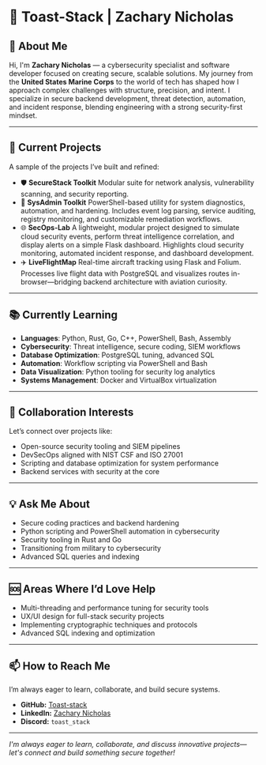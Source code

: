 # 🍞 Toast-Stack | Zachary Nicholas

## 👋 About Me

Hi, I'm **Zachary Nicholas** — a cybersecurity specialist and software developer focused on creating secure, scalable solutions. My journey from the **United States Marine Corps** to the world of tech has shaped how I approach complex challenges with structure, precision, and intent. I specialize in secure backend development, threat detection, automation, and incident response, blending engineering with a strong security-first mindset.


---

## 🔭 Current Projects

A sample of the projects I’ve built and refined:
- 🛡️ **SecureStack Toolkit**
Modular suite for network analysis, vulnerability scanning, and security reporting.
- 🧰 **SysAdmin Toolkit**
PowerShell-based utility for system diagnostics, automation, and hardening. Includes event log parsing, service auditing, registry monitoring, and customizable remediation workflows.
- 🌐 **SecOps-Lab**
A lightweight, modular project designed to simulate cloud security events, perform threat intelligence correlation, and display alerts on a simple Flask dashboard. Highlights cloud security monitoring, automated incident response, and dashboard development.
- ✈️ **LiveFlightMap**
Real-time aircraft tracking using Flask and Folium. Processes live flight data with PostgreSQL and visualizes routes in-browser—bridging backend architecture with aviation curiosity.


---

## 📚 Currently Learning

- **Languages**: Python, Rust, Go, C++, PowerShell, Bash, Assembly
- **Cybersecurity**: Threat intelligence, secure coding, SIEM workflows
- **Database Optimization**: PostgreSQL tuning, advanced SQL
- **Automation**: Workflow scripting via PowerShell and Bash
- **Data Visualization**: Python tooling for security log analytics
- **Systems Management**: Docker and VirtualBox virtualization


---

## 🤝 Collaboration Interests
Let’s connect over projects like:
- Open-source security tooling and SIEM pipelines
- DevSecOps aligned with NIST CSF and ISO 27001
- Scripting and database optimization for system performance
- Backend services with security at the core


---

## 💡 Ask Me About
- Secure coding practices and backend hardening
- Python scripting and PowerShell automation in cybersecurity
- Security tooling in Rust and Go
- Transitioning from military to cybersecurity
- Advanced SQL queries and indexing


---

## 🆘 Areas Where I’d Love Help
- Multi-threading and performance tuning for security tools
- UX/UI design for full-stack security projects
- Implementing cryptographic techniques and protocols
- Advanced SQL indexing and optimization


---

## 📫 How to Reach Me

I’m always eager to learn, collaborate, and build secure systems.

- **GitHub:** [Toast-stack](https://github.com/Toast-stack)  
- **LinkedIn:** [Zachary Nicholas](https://www.linkedin.com/in/zachary-nicholas/)  
- **Discord:** `toast_stack`

---

*I'm always eager to learn, collaborate, and discuss innovative projects—let's connect and build something secure together!*
